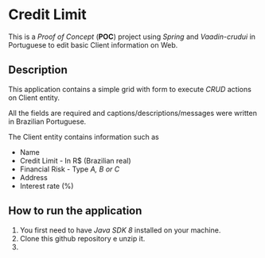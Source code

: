 # Credit Limit
This is a *Proof of Concept* (**POC**) project using *Spring* and *Vaadin-crudui* in Portuguese to edit basic Client information on Web.

## Description
This application contains a simple grid with form to execute *CRUD* actions on Client entity.

All the fields are required and captions/descriptions/messages were written in Brazilian Portuguese.

The Client entity contains information such as 
  * Name
  * Credit Limit - In R$ (Brazilian real)
  * Financial Risk - Type *A, B or C*
  * Address
  * Interest rate (%) 

## How to run the application
1. You first need to have *Java SDK 8* installed on your machine.
1. Clone this github repository e unzip it.
1. 
